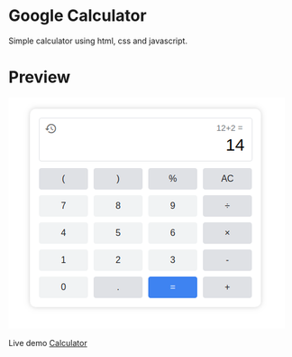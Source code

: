# Google Calculator
Simple calculator using html, css and javascript.
# Preview
![image](preview/preview.png)

Live demo [Calculator](https://https://github.com/webxperia/google-calculator/)
